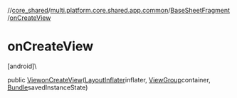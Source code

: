 //[core_shared](../../../index.md)/[multi.platform.core.shared.app.common](../index.md)/[BaseSheetFragment](index.md)/[onCreateView](on-create-view.md)

# onCreateView

[android]\

public [View](https://developer.android.com/reference/kotlin/android/view/View.html)[onCreateView](on-create-view.md)([LayoutInflater](https://developer.android.com/reference/kotlin/android/view/LayoutInflater.html)inflater, [ViewGroup](https://developer.android.com/reference/kotlin/android/view/ViewGroup.html)container, [Bundle](https://developer.android.com/reference/kotlin/android/os/Bundle.html)savedInstanceState)
